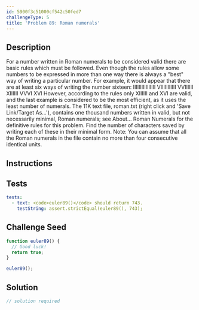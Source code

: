 ```yaml
---
id: 5900f3c51000cf542c50fed7
challengeType: 5
title: 'Problem 89: Roman numerals'
---
```


## Description
<section id='description'>
For a number written in Roman numerals to be considered valid there are basic rules which must be followed. Even though the rules allow some numbers to be expressed in more than one way there is always a "best" way of writing a particular number.
For example, it would appear that there are at least six ways of writing the number sixteen:
IIIIIIIIIIIIIIII
VIIIIIIIIIII
VVIIIIII
XIIIIII
VVVI
XVI
However, according to the rules only XIIIIII and XVI are valid, and the last example is considered to be the most efficient, as it uses the least number of numerals.
The 11K text file, roman.txt (right click and 'Save Link/Target As...'), contains one thousand numbers written in valid, but not necessarily minimal, Roman numerals; see About... Roman Numerals for the definitive rules for this problem.
Find the number of characters saved by writing each of these in their minimal form.
Note: You can assume that all the Roman numerals in the file contain no more than four consecutive identical units.
</section>

## Instructions
<section id='instructions'>

</section>

## Tests
<section id='tests'>

```yml
tests:
  - text: <code>euler89()</code> should return 743.
    testString: assert.strictEqual(euler89(), 743);

```

</section>

## Challenge Seed
<section id='challengeSeed'>

<div id='js-seed'>

```js
function euler89() {
  // Good luck!
  return true;
}

euler89();
```

</div>



</section>

## Solution
<section id='solution'>

```js
// solution required
```
</section>
